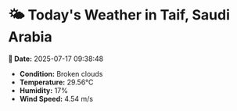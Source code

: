 # 🌤️ Today's Weather in Taif, Saudi Arabia

**📅 Date:** 2025-07-17 09:38:48

- **Condition:** Broken clouds
- **Temperature:** 29.56°C
- **Humidity:** 17%
- **Wind Speed:** 4.54 m/s
